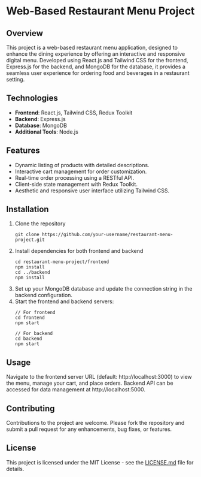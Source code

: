 
# Web-Based Restaurant Menu Project

## Overview
This project is a web-based restaurant menu application, designed to enhance the dining experience by offering an interactive and responsive digital menu. Developed using React.js and Tailwind CSS for the frontend, Express.js for the backend, and MongoDB for the database, it provides a seamless user experience for ordering food and beverages in a restaurant setting.

## Technologies
- **Frontend**: React.js, Tailwind CSS, Redux Toolkit
- **Backend**: Express.js
- **Database**: MongoDB
- **Additional Tools**: Node.js

## Features
- Dynamic listing of products with detailed descriptions.
- Interactive cart management for order customization.
- Real-time order processing using a RESTful API.
- Client-side state management with Redux Toolkit.
- Aesthetic and responsive user interface utilizing Tailwind CSS.

## Installation
1. Clone the repository
   ```
   git clone https://github.com/your-username/restaurant-menu-project.git
   ```
2. Install dependencies for both frontend and backend
   ```
   cd restaurant-menu-project/frontend
   npm install
   cd ../backend
   npm install
   ```
3. Set up your MongoDB database and update the connection string in the backend configuration.
4. Start the frontend and backend servers:
   ```
   // For frontend
   cd frontend
   npm start

   // For backend
   cd backend
   npm start
   ```

## Usage
Navigate to the frontend server URL (default: http://localhost:3000) to view the menu, manage your cart, and place orders. Backend API can be accessed for data management at http://localhost:5000.

## Contributing
Contributions to the project are welcome. Please fork the repository and submit a pull request for any enhancements, bug fixes, or features.

## License
This project is licensed under the MIT License - see the [LICENSE.md](LICENSE.md) file for details.
